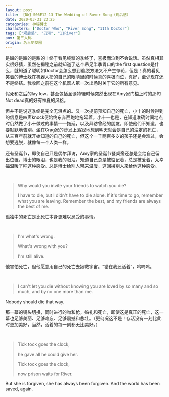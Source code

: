 ```yaml
---
layout: post
title: 【DW】S06E12-13 The Wedding of Rover Song（观后感）
date: 2020-03-31 23:25
categories: 神秘博士
characters: ["Doctor Who", "River Song", "11th Doctor"]
tags: ["观后感", "刀河", "11River"]
pov: 第三人称
origin: 名人朋友圈
---
```


是甜的是甜的是甜的！终于看见纯糖的季终了，喜极而泣到不会说话。虽然真相其实很好猜，虽然在揭秘之前就知道了这个吊足半季胃口的the first question是什么，就知道了聪明如Doctor会怎么想到逃脱方法又不产生悖论，但是！真的看见笑着的博士躲在机器人扮的自己的眼睛里的时候真的喜极而泣，真好，至少现在还不是终结。我收回之前在这个机器人第一次出场时关于它的所有意见。

假死和之后的lay low，甚至包括圣诞特辑时候突然出现在Amy家门槛上时的那句Not dead真的好有神夏的风格。

但并不是说这季终是完全无泪点的。又一次提前预知自己的死亡，小十的时候得到的信息是四声knock便始终东奔西跑地拖延着，小十一也是，在知道准确时间地点时仍然做了小十做过的事情——拖延，以及拜访曾经的朋友，即使他们不知道，也要默默地告别。坐在Crag家的沙发上落寂地想到明天就会是自己的注定的死亡，从三百年前就开始知道的自己的死亡，但这个一千两百多岁的孩子还是会难过，会想要逃脱，就像每一个人类一样。

还有圣诞节，即使自己只是偶尔拜访，Amy家的圣诞节餐桌旁还总是会给自己留出位置，博士的眼泪，也是我的眼泪。知道自己总是被惦记着，总是被爱着，太幸福温暖了吧这种感受。总是博士给别人带来温暖，这回换别人来给他这种感受。

<br>

> Why would you invite your friends to watch you die?
> 
> I have to die, but I didn't have to die alone. If it's time to go, remember what you are leaving. Remember the best, and my friends are always the best of me.

孤独中的死亡是比死亡本身更难以忍受的事情。

<br>

> I'm what's wrong.
> 
> What's wrong with you?
> 
> I'm still alive.

他害怕死亡，但他愿意用自己的死亡去拯救宇宙。“错在我还活着”，呜呜呜。

<br>

> I can't let you die without knowing you are loved by so many and so much, and by no one more than me.

Nobody should die that way. 

那一幕的镜头切换，同时进行的吻和枪，婚礼和死亡，即使这是真正的死亡，这一幕也足够美丽、足够难忘、足够震撼和悲壮。（更何况这不是！存活没有一刻比此时更加美好，当然，活着的每一刻都无比美好。）

<br>

> Tick tock goes the clock, 
> 
> he gave all he could give her.
> 
> Tick tock goes the clock,
> 
> now prison waits for River.

But she is forgiven, she has always been forgiven. And the world has been saved, again.
